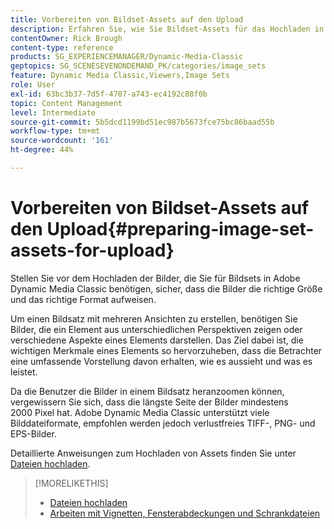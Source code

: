 ```yaml
---
title: Vorbereiten von Bildset-Assets auf den Upload
description: Erfahren Sie, wie Sie Bildset-Assets für das Hochladen in Adobe Dynamic Media Classic vorbereiten.
contentOwner: Rick Brough
content-type: reference
products: SG_EXPERIENCEMANAGER/Dynamic-Media-Classic
geptopics: SG_SCENESEVENONDEMAND_PK/categories/image_sets
feature: Dynamic Media Classic,Viewers,Image Sets
role: User
exl-id: 63bc3b37-7d5f-4707-a743-ec4192c88f0b
topic: Content Management
level: Intermediate
source-git-commit: 5b5dcd1199bd51ec987b5673fce75bc86baad55b
workflow-type: tm+mt
source-wordcount: '161'
ht-degree: 44%

---
```


# Vorbereiten von Bildset-Assets auf den Upload{#preparing-image-set-assets-for-upload}

Stellen Sie vor dem Hochladen der Bilder, die Sie für Bildsets in Adobe Dynamic Media Classic benötigen, sicher, dass die Bilder die richtige Größe und das richtige Format aufweisen.

Um einen Bildsatz mit mehreren Ansichten zu erstellen, benötigen Sie Bilder, die ein Element aus unterschiedlichen Perspektiven zeigen oder verschiedene Aspekte eines Elements darstellen. Das Ziel dabei ist, die wichtigen Merkmale eines Elements so hervorzuheben, dass die Betrachter eine umfassende Vorstellung davon erhalten, wie es aussieht und was es leistet.

Da die Benutzer die Bilder in einem Bildsatz heranzoomen können, vergewissern Sie sich, dass die längste Seite der Bilder mindestens 2000 Pixel hat. Adobe Dynamic Media Classic unterstützt viele Bilddateiformate, empfohlen werden jedoch verlustfreies TIFF-, PNG- und EPS-Bilder.

Detaillierte Anweisungen zum Hochladen von Assets finden Sie unter [Dateien hochladen](uploading-files.md#uploading_files).

>[!MORELIKETHIS]
>
>* [Dateien hochladen](uploading-files.md#uploading_your_files)
>* [Arbeiten mit Vignetten, Fensterabdeckungen und Schrankdateien](vignette-window-covering-cabinet-files.md#working_with_vignette_window_covering_and_cabinet_files)
